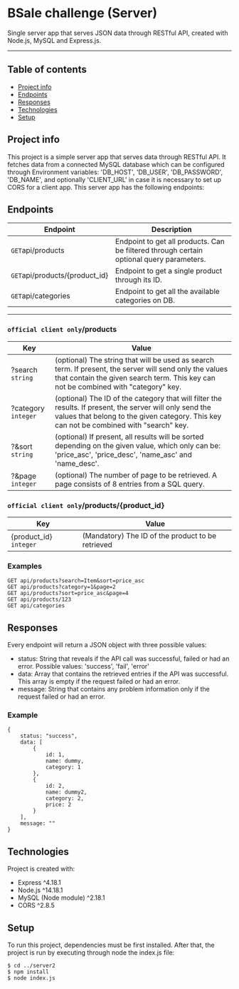 # BSale challenge (Server)
Single server app that serves JSON data through RESTful API, created with Node.js, MySQL and Express.js. 

___

## Table of contents
* [Project info](#project-info)
* [Endpoints](#endpoints)
* [Responses](#responses)
* [Technologies](#technologies)
* [Setup](#setup)

## Project info
This project is a simple server app that serves data through RESTful API. It fetches data from a connected MySQL database which can be configured
through Environment variables: 'DB_HOST', 'DB_USER', 'DB_PASSWORD', 'DB_NAME', and optionally 'CLIENT_URL' in case it is necessary to set up CORS for a client app. This server app has the following endpoints:

## Endpoints

| Endpoint                                          | Description                                                                                 |
| ------------------------------------------------- |---------------------------------------------------------------------------------------------|
| `GET`api/products                   | Endpoint to get all products. Can be filtered through certain optional query parameters.    |
| `GET`api/products/{product_id}      | Endpoint to get a single product through its ID.                                            |
| `GET`api/categories                 | Endpoint to get all the available categories on DB.                                              |
___

### `official client only`/products

| Key           | Value                                                                                       |
| ------------- |---------------------------------------------------------------------------------------------------------------------------------|
| ?search `string`       | (optional) The string that will be used as search term. If present, the server will send only the values that contain the given search term. This key can not be combined with "category" key.       |
| ?category `integer`      | (optional) The ID of the category that will filter the results. If present, the server will only send the values that belong to the given category. This key can not be combined with "search" key.                                           |
| ?&sort `string`          | (optional) If present, all results will be sorted depending on the given value, which only can be: 'price_asc', 'price_desc', 'name_asc' and 'name_desc'.                                               |
| ?&page `integer`          | (optional) The number of page to be retrieved. A page consists of 8 entries from a SQL query.                                      |

### `official client only`/products/{product_id}

| Key           | Value                                                                                       |
| ------------- |---------------------------------------------------------------------------------------------------------------------------------|
| {product_id} `integer`       | (Mandatory) The ID of the product to be retrieved      |      

### Examples

```
GET api/products?search=Item&sort=price_asc
GET api/products?category=1&page=2
GET api/products?sort=price_asc&page=4
GET api/products/123
GET api/categories
```

## Responses

Every endpoint will return a JSON object with three possible values:
* status: String that reveals if the API call was successful, failed or had an error. Possible values: 'success', 'fail', 'error'
* data: Array that contains the retrieved entries if the API was successful. This array is empty if the request failed or had an error.
* message: String that contains any problem information only if the request failed or had an error.

### Example

```
{
    status: "success",
    data: [
        {
            id: 1, 
            name: dummy, 
            category: 1
        },
        {
            id: 2,
            name: dummy2,
            category: 2,
            price: 2
        }
    ],
    message: ""
}
```
	
## Technologies
Project is created with:
* Express ^4.18.1
* Node.js ^14.18.1
* MySQL (Node module) ^2.18.1
* CORS ^2.8.5

## Setup
To run this project, dependencies must be first installed. After that, the project is run by executing through node the index.js file:

```
$ cd ../server2
$ npm install
$ node index.js
```


